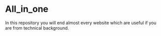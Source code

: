 # All_in_one
In this repository you will end almost every website which are useful if you are from technical background.

